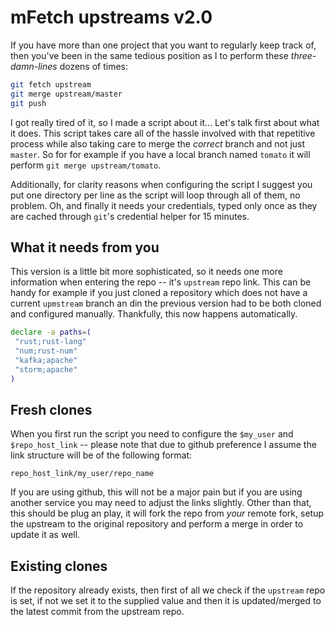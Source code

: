 # mFetch upstreams v2.0

If you have more than one project that you want to regularly keep track of, then you've 
been in the same tedious position as I to perform these *three-damn-lines* dozens of times:
 
 ```sh
 git fetch upstream
 git merge upstream/master
 git push
 ```
 
I got really tired of it, so I made a script about it... Let's talk first about what it does. 
This script takes care all of the hassle involved with that repetitive process while also taking 
care to merge the *correct* branch and not just `master`. So for for example if you have a local 
branch named `tomato` it will perform `git merge upstream/tomato`.

Additionally, for clarity reasons when configuring the script I suggest you put one directory per 
line as the script will loop through all of them, no problem. Oh, and finally it needs your 
credentials, typed only once as they are cached through `git`'s credential helper for 15 minutes. 
 
## What it needs from you
 
This version is a little bit more sophisticated, so it needs one more information when entering the 
repo -- it's `upstream` repo link. This can be handy for example if you just cloned a repository which
does not have a current `upmstream` branch an din the previous version had to be both cloned and
configured manually. Thankfully, this now happens automatically.
 
 ```sh
 declare -a paths=(
  "rust;rust-lang"
  "num;rust-num"
  "kafka;apache"
  "storm;apache"
 )
 ```
 
 ## Fresh clones
 
 When you first run the script you need to configure the `$my_user` and `$repo_host_link` -- please note 
 that due to github preference I assume the link structure will be of the following format:
 
 ```
 repo_host_link/my_user/repo_name
 ```
 
 If you are using github, this will not be a major pain but if you are using another service you may
 need to adjust the links slightly. Other than that, this should be plug an play, it will fork the repo
 from *your* remote fork, setup the upstream to the original repository and perform a merge in order
 to update it as well.
 
 ## Existing clones
 
 If the repository already exists, then first of all we check if the `upstream` repo is set, if not
 we set it to the supplied value and then it is updated/merged to the latest commit from the upstream repo.